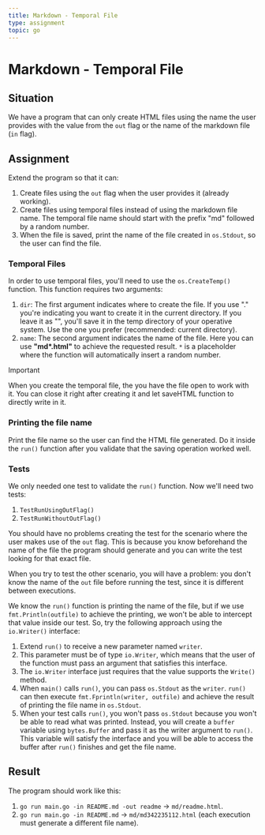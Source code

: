 ```yaml
---
title: Markdown - Temporal File
type: assignment
topic: go
---
```


# Markdown - Temporal File

## Situation

We have a program that can only create HTML files using the name the user provides with the value from the `out` flag or the name of the markdown file (`in` flag).

## Assignment

Extend the program so that it can:

1. Create files using the `out` flag when the user provides it (already working).
2. Create files using temporal files instead of using the markdown file name. The temporal file name should start with the prefix "md" followed by a random number.
3. When the file is saved, print the name of the file created in `os.Stdout`, so the user can find the file.

### Temporal Files

In order to use temporal files, you'll need to use the `os.CreateTemp()` function. This function requires two arguments:

1. `dir`: The first argument indicates where to create the file. If you use "." you're indicating you want to create it in the current directory. If you leave it as "", you'll save it in the temp directory of your operative system. Use the one you prefer (recommended: current directory).
2. `name`: The second argument indicates the name of the file. Here you can use **"md\*.html"** to achieve the requested result. `*` is a placeholder where the function will automatically insert a random number.

> [!IMPORTANT]
> When you create the temporal file, the you have the file open to work with it. You can close it right after creating it and let saveHTML function to directly write in it.

### Printing the file name

Print the file name so the user can find the HTML file generated. Do it inside the `run()` function after you validate that the saving operation worked well.

### Tests

We only needed one test to validate the `run()` function. Now we'll need two tests:

1. `TestRunUsingOutFlag()`
2. `TestRunWithoutOutFlag()`

You should have no problems creating the test for the scenario where the user makes use of the `out` flag. This is because you know beforehand the name of the file the program should generate and you can write the test looking for that exact file.

When you try to test the other scenario, you will have a problem: you don't know the name of the `out` file before running the test, since it is different between executions.

We know the `run()` function is printing the name of the file, but if we use `fmt.Println(outfile)` to achieve the printing, we won't be able to intercept that value inside our test. So, try the following approach using the `io.Writer()` interface:

1. Extend `run()` to receive a new parameter named `writer`.
2. This parameter must be of type `io.Writer`, which means that the user of the function must pass an argument that satisfies this interface.
3. The `io.Writer` interface just requires that the value supports the `Write()` method.
4. When `main()` calls `run()`, you can pass `os.Stdout` as the `writer`. `run()` can then execute `fmt.Fprintln(writer, outfile)` and achieve the result of printing the file name in `os.Stdout`.
5. When your test calls `run()`, you won't pass `os.Stdout` because you won't be able to read what was printed. Instead, you will create a `buffer` variable using `bytes.Buffer` and pass it as the writer argument to `run()`. This variable will satisfy the interface and you will be able to access the buffer after `run()` finishes and get the file name.

## Result

The program should work like this:

1. `go run main.go -in README.md -out readme` -> `md/readme.html`.
2. `go run main.go -in README.md` -> `md/md342235112.html` (each execution must generate a different file name).
